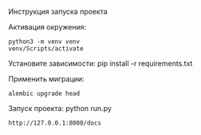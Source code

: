 Инструкция запуска проекта

Активация окружения:

    python3 -m venv venv
    venv/Scripts/activate


Установите зависимости:
    pip install -r requirements.txt


Применить миграции:

    alembic upgrade head


Запуск проекта:
    python run.py

    http://127.0.0.1:8000/docs

